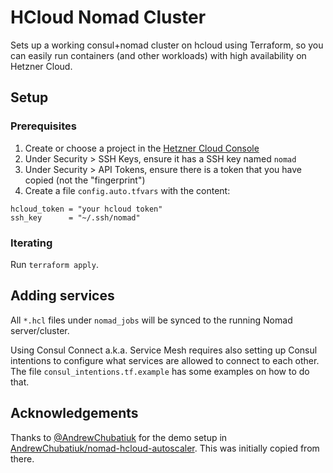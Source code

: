 # HCloud Nomad Cluster

Sets up a working consul+nomad cluster on hcloud using Terraform, so you can easily run containers
(and other workloads) with high availability on Hetzner Cloud.

## Setup

### Prerequisites

1. Create or choose a project in the [Hetzner Cloud Console](https://console.hetzner.cloud/projects)
2. Under Security > SSH Keys, ensure it has a SSH key named `nomad`
3. Under Security > API Tokens, ensure there is a token that you have copied (not the "fingerprint")
4. Create a file `config.auto.tfvars` with the content:

```
hcloud_token = "your hcloud token"
ssh_key      = "~/.ssh/nomad"
```

### Iterating

Run `terraform apply`.

## Adding services

All `*.hcl` files under `nomad_jobs` will be synced to the running Nomad server/cluster.

Using Consul Connect a.k.a. Service Mesh requires also setting up Consul intentions to configure
what services are allowed to connect to each other. The file `consul_intentions.tf.example` has
some examples on how to do that.

## Acknowledgements

Thanks to [@AndrewChubatiuk](https://github.com/AndrewChubatiuk) for the demo setup in [AndrewChubatiuk/nomad-hcloud-autoscaler](https://github.com/AndrewChubatiuk/nomad-hcloud-autoscaler/tree/main/demo).
This was initially copied from there.
